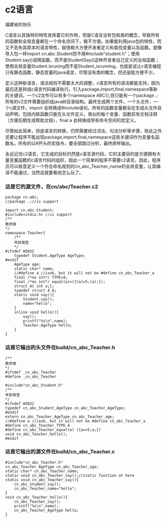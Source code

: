 # c2语言
福建省的快乐 

C语言以其独特的特性发挥着它的作用，但是C语言没有包和类的概念，导致所有的函数和全局变量都在一个命名空间下，极不方便。如果能利用java包的特性，而又不丢失其原本的语言特性，就很极大方便开发者定义和查找变量以及函数。就像导入包一样import cn.abc.Student而不用#include"student.h"；使用Student.say()调用函数，而不是StudentSay()这种开发者自己定义的全局函数；使用全局变量Student.isruning而不是Student_isrunning。也就是说让c语言编程只有静态函数，静态变量的java语言，尽管没有类的概念，但还是能方便不少。

定义这种新语言，语法规则不需要太大的调整，c语言所有的语法都能支持，因为最后还是转成c语言代码编译执行。引入package,import,final,namespace等新的关键词，一个c2文件可以有多个namespace ABC{},但只能有一个package .;所有的c2文件需要组织成java树目录结构。最终生成两个文件，一个头文件，一个c源文件，import 会转换成#include语句，所有的函数变量都会在生成头文件自动声明，包括内联函数只能在头文件定义，类似的每个变量、函数前有文档注释（方便后期生成帮助文档），final a 会转换成带有命令空间的宏定义。

尽管如此简单，但是语言的转换，仍然需要经过词法、句法分析等步骤，除此之外还要让程序不能出现package,import,final,namespace这些关键词作为变量名函数名。所有的以#开头的宏指令，要全部跳过分析，最终原样输出。

永远记住c2语言，它生成的目标仍然是c语言源代码，它的主要目的是方便拥有大量变量函数的c语言代码的组织，因此一个简单的程序不需要c2语言。因此，程序员可以故意定义一个符合命名规则的cn_abc_Teacher_name的全局变量，让其编译不能通过，当然这就要看他怎么玩了。

### 这是它的源文件，在cn/abc/Teacher.c2
```
package cn.abc;
//package .;//is support

import cn.abc.Student;
#include<stdio.h> //is support
/**
教师类
*/
namespace Teacher{
	/**
	年龄类型
	*/
#ifndef WIN32
	typedef Student.AgeType AgeType;
#endif
	AgeType age;
	static char* name;
	//#define a //isok, but it will not be #define cn_abc_Teacher_a
	final /*no int*/ TYPE=4;
	final /*no int*/ equal(a)=({(a)=5;(a);});
	struct A{ int a;};
	typedef struct A A;
	static void say(){
		Student.say();
		name="hello";
	}
	inline void hello(){
		say();
		printf("%s\n",name);
		Teacher.AgeType hello;
	}
}
```
### 这是它输出的头文件在build/cn_abc_Teacher.h
```
/**
教师类
*/
#ifndef _cn_abc_Teacher
#define _cn_abc_Teacher

#include"cn_abc_Student.h"
/**
年龄类型
*/
#ifndef WIN32
typedef cn_abc_Student_AgeType cn_abc_Teacher_AgeType;
#endif
extern cn_abc_Teacher_AgeType cn_abc_Teacher_age;
//#define a //isok, but it will not be #define cn_abc_Teacher_a
#define cn_abc_Teacher_TYPE 4
#define cn_abc_Teacher_equal(a) ({a==5;a;})
void cn_abc_Teacher_hello();
#endif

```
### 这是它输出的源文件在build/cn_abc_Teacher.c
```
#include"cn_abc_Teacher.h"
cn_abc_Teacher_AgeType cn_abc_Teacher_age;
static char* cn_abc_Teacher_name;
static void cn_abc_Teacher_say();//static function at here
static void cn_abc_Teacher_say(){
	cn_abc_Student_say();
	cn_abc_Teacher_name="hello";
}
void cn_abc_Teacher_hello(){
	cn_abc_Teacher_say();
	printf("%s\n",name);
	cn_abc_Teacher_AgeType hello;
}
```
